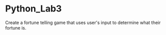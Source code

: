 # Python_Lab3
Create a fortune telling game that uses user's input to determine what their fortune is.

